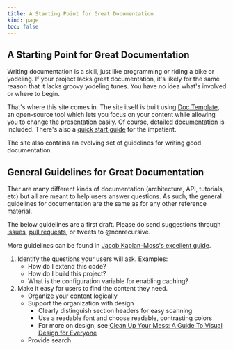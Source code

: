 ```yaml
--- 
title: A Starting Point for Great Documentation
kind: page
toc: false
---
```


## A Starting Point for Great Documentation

Writing documentation is a skill, just like programming or riding a
bike or yodeling. If your project lacks great documentation, it's
likely for the same reason that it lacks groovy yodeling tunes. You
have no idea what's involved or where to begin.

That's where this site comes in. The site itself is built using
[Doc Template](https://github.com/flyingmachine/doctemplate), an
open-source tool which lets you focus on your content while allowing
you to change the presentation easily. Of course,
[detailed documentation](/docdocs) is included. There's also a
[quick start guide](/quickstart) for the impatient.

The site also contains an evolving set of guidelines for writing good
documentation.

## General Guidelines for Great Documentation

Ther are many different kinds of documentation (architecture, API,
tutorials, etc) but all are meant to help users answer questions. As
such, the general guidelines for documentation are the same as for any
other reference material.

The below guidelines are a first draft. Please do send suggestions
through [issues](https://github.com/flyingmachine/doctemplate/issues),
[pull requests](https://github.com/flyingmachine/doctemplate/pulls),
or tweets to @nonrecursive.

More guidelines can be found in
[Jacob Kaplan-Moss's excellent guide](http://jacobian.org/writing/great-documentation/what-to-write/).

1. Identify the questions your users will ask. Examples:
    * How do I extend this code?
    * How do I build this project?
    * What is the configuration variable for enabling caching?
2. Make it easy for users to find the content they need.
    * Organize your content logically
    * Support the organization with design
        * Clearly distinguish section headers for easy scanning
        * Use a readable font and choose readable, contrasting colors
        * For more on design, see
          [Clean Up Your Mess: A Guide To Visual Design for Everyone](http://www.visualmess.com/)
    * Provide search
